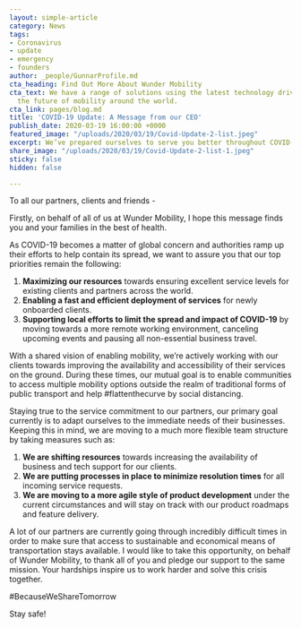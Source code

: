 ```yaml
---
layout: simple-article
category: News
tags:
- Coronavirus
- update
- emergency
- founders
author: _people/GunnarProfile.md
cta_heading: Find Out More About Wunder Mobility
cta_text: We have a range of solutions using the latest technology driving forward
  the future of mobility around the world.
cta_link: pages/blog.md
title: 'COVID-19 Update: A Message from our CEO'
publish_date: 2020-03-19 16:00:00 +0000
featured_image: "/uploads/2020/03/19/Covid-Update-2-list.jpeg"
excerpt: We’ve prepared ourselves to serve you better throughout COVID-19.
share_image: "/uploads/2020/03/19/Covid-Update-2-list-1.jpeg"
sticky: false
hidden: false

---
```

To all our partners, clients and friends -

Firstly, on behalf of all of us at Wunder Mobility, I hope this message finds you and your families in the best of health.

As COVID-19 becomes a matter of global concern and authorities ramp up their efforts to help contain its spread, we want to assure you that our top priorities remain the following:

1. **Maximizing our resources** towards ensuring excellent service levels for existing clients and partners across the world.
2. **Enabling a fast and efficient deployment of services** for newly onboarded clients.
3. **Supporting local efforts to limit the spread and impact of COVID-19** by moving towards a more remote working environment, canceling upcoming events and pausing all non-essential business travel.

With a shared vision of enabling mobility, we’re actively working with our clients towards improving the availability and accessibility of their services on the ground. During these times, our mutual goal is to enable communities to access multiple mobility options outside the realm of traditional forms of public transport and help #flattenthecurve by social distancing.

Staying true to the service commitment to our partners, our primary goal currently is to adapt ourselves to the immediate needs of their businesses. Keeping this in mind, we are moving to a much more flexible team structure by taking measures such as:

1. **We are shifting resources** towards increasing the availability of business and tech support for our clients.
2. **We are putting processes in place to minimize resolution times** for all incoming service requests.
3. **We are moving to a more agile style of product development** under the current circumstances and will stay on track with our product roadmaps and feature delivery.

A lot of our partners are currently going through incredibly difficult times in order to make sure that access to sustainable and economical means of transportation stays available. I would like to take this opportunity, on behalf of Wunder Mobility, to thank all of you and pledge our support to the same mission. Your hardships inspire us to work harder and solve this crisis together.

\#BecauseWeShareTomorrow

Stay safe!